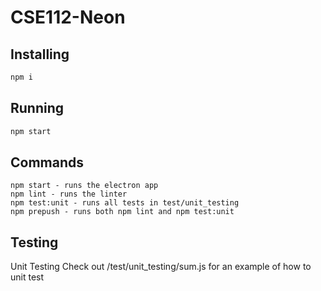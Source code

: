 # CSE112-Neon

## Installing
```bash
npm i
```

## Running 
```bash
npm start
```


## Commands
	npm start - runs the electron app
	npm lint - runs the linter
	npm test:unit - runs all tests in test/unit_testing
	npm prepush - runs both npm lint and npm test:unit



## Testing
 Unit Testing
	Check out /test/unit_testing/sum.js for an example of how to unit test
	